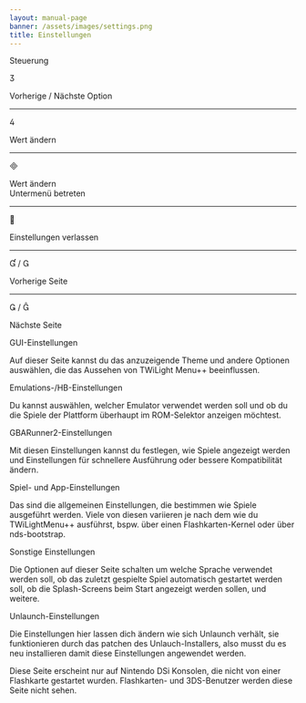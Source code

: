 ```yaml
---
layout: manual-page
banner: /assets/images/settings.png
title: Einstellungen
---
```


<div class="section-title">Steuerung</div>
<div class="section-body">
    <div class="button-action-group">
        <p class="button-action button">&#xE07D;</p>
        <p class="button-action-text">Vorherige / Nächste Option</p>
    </div>
    <hr>
    <div class="button-action-group">
        <p class="button-action button">&#xE07E;</p>
        <p class="button-action-text">Wert ändern</p>
    </div>
    <hr>
    <div class="button-action-group">
        <p class="button-action button">&#xE000;</p>
        <p class="button-action-text">Wert ändern<br>Untermenü betreten</p>
    </div>
    <hr>
    <div class="button-action-group">
        <p class="button-action button">&#xE001;</p>
        <p class="button-action-text">Einstellungen verlassen</p>
    </div>
    <hr>
    <div class="button-action-group">
        <p class="button-action button">&#xE004; / &#xE002;</p>
        <p class="button-action-text">Vorherige Seite</p>
    </div>
    <hr>
    <div class="button-action-group">
        <p class="button-action button">&#xE003; / &#xE005;</p>
        <p class="button-action-text">Nächste Seite</p>
    </div>
</div>

<div class="section-title">GUI-Einstellungen</div>
<div class="section-body">
    <p>Auf dieser Seite kannst du das anzuzeigende Theme und andere Optionen auswählen, die das Aussehen von TWiLight Menu++ beeinflussen.</p>
</div>

<div class="section-title">Emulations-/HB-Einstellungen</div>
<div class="section-body">
    <p>Du kannst auswählen, welcher Emulator verwendet werden soll und ob du die Spiele der Plattform überhaupt im ROM-Selektor anzeigen möchtest.</p>
</div>

<div class="section-title">GBARunner2-Einstellungen</div>
<div class="section-body">
    <p>Mit diesen Einstellungen kannst du festlegen, wie Spiele angezeigt werden und Einstellungen für schnellere Ausführung oder bessere Kompatibilität ändern.</p>
</div>

<div class="section-title">Spiel- und App-Einstellungen</div>
<div class="section-body">
    <p>Das sind die allgemeinen Einstellungen, die bestimmen wie Spiele ausgeführt werden. Viele von diesen variieren je nach dem wie du TWiLightMenu++ ausführst, bspw. über einen Flashkarten-Kernel oder über nds-bootstrap.</p>
</div>

<div class="section-title">Sonstige Einstellungen</div>
<div class="section-body">
    <p>Die Optionen auf dieser Seite schalten um welche Sprache verwendet werden soll, ob das zuletzt gespielte Spiel automatisch gestartet werden soll, ob die Splash-Screens beim Start angezeigt werden sollen, und weitere.</p>
</div>

<div class="section-title">Unlaunch-Einstellungen</div>
<div class="section-body">
    <p>Die Einstellungen hier lassen dich ändern wie sich Unlaunch verhält, sie funktionieren durch das patchen des Unlauch-Installers, also musst du es neu installieren damit diese Einstellungen angewendet werden.</p>
    <p>Diese Seite erscheint nur auf Nintendo DSi Konsolen, die nicht von einer Flashkarte gestartet wurden. Flashkarten- und 3DS-Benutzer werden diese Seite nicht sehen.</p>
</div>
